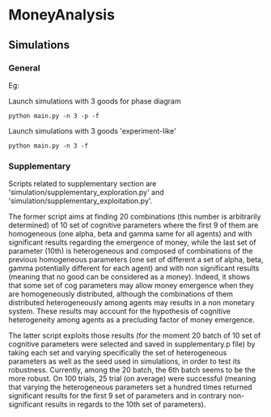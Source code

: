 # MoneyAnalysis

## Simulations

### General

Eg: 

Launch simulations with 3 goods for phase diagram 
    
    python main.py -n 3 -p -f

Launch simulations with 3 goods 'experiment-like'

    python main.py -n 3 -f
  
### Supplementary

Scripts related to supplementary section are 'simulation/supplementary_exploration.py' and 
'simulation/supplementary_exploitation.py'.

The former script aims at finding 20 combinations (this number is arbitrarily determined) of 10 set of cognitive parameters where the first 9 of them are homogeneous
(one alpha, beta and gamma same for all agents) and with significant results regarding the emergence of money, while
the last set of parameter (10th) is heterogeneous and composed of combinations of the previous homogeneous parameters (one set of different 
a set of alpha, beta, gamma potentially different for each agent) and with
non significant results (meaning that no good can be considered as a money). 
Indeed, it shows that some set of cog parameters may allow money emergence when they are homogeneously distributed, although the combinations 
of them distributed heterogeneously among agents may results in a non monetary system. These results 
may account for the hypothesis of cognitive heterogeneity among agents as a precluding factor of money emergence.

The latter script exploits those results (for the moment 20 batch of 10 set of cognitive parameters were selected
 and saved in supplementary.p file) by taking each set and varying specifically the set of heterogeneous parameters as well as the seed 
 used in simulations, in order to test its robustness.
 Currently, among the 20 batch, the 6th batch seems to be the more robust. On 100 trials, 25 trial (on average) were successful 
 (meaning that varying the heterogeneous parameters set a hundred times returned significant results for the first 9 set of parameters
 and in contrary non-significant results in regards to the 10th set of parameters).

